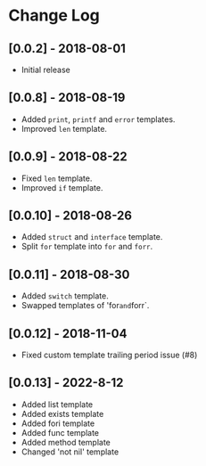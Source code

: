 # Change Log

## [0.0.2] - 2018-08-01

- Initial release

## [0.0.8] - 2018-08-19
- Added `print`, `printf` and `error` templates.
- Improved `len` template.

## [0.0.9] - 2018-08-22
- Fixed `len` template.
- Improved `if` template.

## [0.0.10] - 2018-08-26
- Added `struct` and `interface` template.
- Split `for` template into `for` and `forr`.

## [0.0.11] - 2018-08-30
- Added `switch` template.
- Swapped templates of 'for` and `forr`.

## [0.0.12] - 2018-11-04
- Fixed custom template trailing period issue (#8)

## [0.0.13] - 2022-8-12
- Added list template
- Added exists template
- Added fori template
- Added func template
- Added method template
- Changed 'not nil' template
